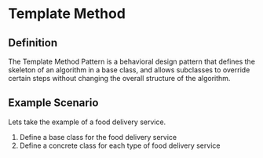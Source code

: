 # Template Method

## Definition

The Template Method Pattern is a behavioral design pattern that defines the skeleton of an algorithm in a base class, and allows subclasses to override certain steps without changing the overall structure of the algorithm.

## Example Scenario

Lets take the example of a food delivery service.

1. Define a base class for the food delivery service
2. Define a concrete class for each type of food delivery service